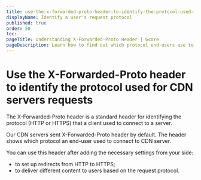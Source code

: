 ```yaml
---
title: use-the-x-forwarded-proto-header-to-identify-the-protocol-used-for-cdn-servers-requests
displayName: Identify a user's request protocol 
published: true
order: 50
toc:
pageTitle: Understanding X-Forwarded-Proto Header | Gcore
pageDescription: Learn how to find out which protocol end-users use to connect to the CDN server.
---
```

# Use the X-Forwarded-Proto header to identify the protocol used for CDN servers requests

The X-Forwarded-Proto header is a standard header for identifying the protocol (HTTP or HTTPS) that a client used to connect to a server.

Our СDN servers sent X-Forwarded-Proto header by default. The header shows which protocol an end-user used to connect to CDN server. 

You can use this header after adding the necessary settings from your side:

- to set up redirects from HTTP to HTTPS;
- to deliver different content to users based on the request protocol.
